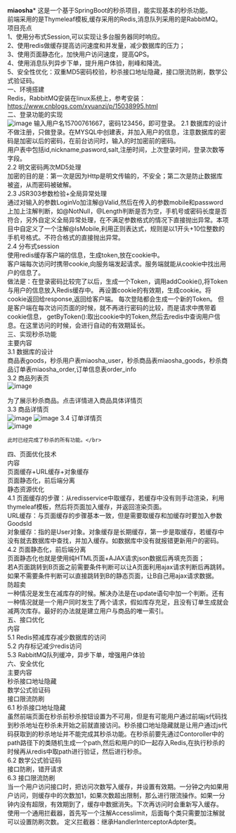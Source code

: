 ********miaosha*********
这是一个基于SpringBoot的秒杀项目，能实现基本的秒杀功能。</br>
前端采用的是Thymeleaf模板,缓存采用的Redis,消息队列采用的是RabbitMQ。</br>
项目亮点</br>
1、使用分布式Session,可以实现让多台服务器同时响应。</br>
2、使用redis做缓存提高访问速度和并发量，减少数据库的压力；</br>
3、使用页面静态化，加快用户访问速度，提高QPS。</br>
4、使用消息队列异步下单，提升用户体验，削峰和降流。</br>
5、安全性优化：双重MD5密码校验，秒杀接口地址隐藏，接口限流防刷，数学公式验证码。</br>
一、环境搭建</br>
    Redis，RabbitMQ安装在linux系统上，参考安装：https://www.cnblogs.com/xyuanzi/p/15038995.html</br>
二、登录功能的实现</br>
![image](https://user-images.githubusercontent.com/58498940/127273827-3c15dde4-bbd0-4b59-9069-c5faa728aa81.png)
    输入用户名15700761667，密码123456，即可登录。
2.1 数据库的设计</br>
    不做注册，只做登录。在MYSQL中创建表，并加入用户的信息，注意数据库的密码是加密以后的密码，在前台访问时，输入的时加密前的密码。</br>
    用户表中包括id,nickname,pasword,salt,注册时间，上次登录时间，登录次数等字段。</br>
2.2 明文密码两次MD5处理</br>
    加密的目的是：第一次是因为Http是明文传输的，不安全；第二次是防止数据库被盗，从而密码被破解。</br>
2.3 JSR303参数检验+全局异常处理</br>
    通过对输入的参数LoginVo加注解@Valid,然后在传入的参数mobile和password上加上注解判断，如@NotNull，@Length判断是否为空，手机号或密码长度是否符合，另外自定义全局异常处理，在不满足参数格式的情况下直接抛出异常。本项目中自定义了一个注解@IsMobile,利用正则表达式，规则是以1开头+10位整数的手机号格式。不符合格式的直接抛出异常。</br>
2.4 分布式session</br>
    使用redis缓存客户端的信息，生成token,放在cookie中。</br>
    客户端每次访问时携带cookie,向服务端发起请求。服务端就能从cookie中找出用户的信息了。</br>
    做法是：在登录密码比较完了以后，生成一个Token，调用addCookie(),将Token与用户的信息放入Redis缓存中。
    再设置cookie的有效期，生成cookie。将cookie返回给response,返回给客户端。
    每次登陆都会生成一个新的Token。
    但是客户端在每次访问页面的时候，就不再进行密码的比较，而是请求中携带着cookie信息，
    getByToken():取出cookie中的Token,然后去redis中查询用户信息。在这里访问的时候，会进行自动的有效期延长。</br>
三、实现秒杀功能</br>
 主要内容</br>
 3.1 数据库的设计</br>
    商品表goods，秒杀用户表miaosha_user，秒杀商品表miaosha_goods，秒杀商品订单表miaosha_order,订单信息表order_info</br>
 3.2 商品列表页</br>
 ![image](https://user-images.githubusercontent.com/58498940/127273682-ddb57f45-9992-4377-a047-50c17df156bc.png)

 为了展示秒杀商品。点击详情进入商品具体详情页</br>
 3.3 商品详情页</br>
 ![image](https://user-images.githubusercontent.com/58498940/127273933-5a56db76-e415-4ea7-9765-2faa25c66257.png)
 ![image](https://user-images.githubusercontent.com/58498940/127274268-7da7c575-1a86-4efb-bb0c-f0a0af4c2125.png)
 3.4 订单详情页</br>
 ![image](https://user-images.githubusercontent.com/58498940/127274606-cbbf6911-4176-4451-8662-5ce565cf8f58.png)

    此时已经完成了秒杀的所有功能。</br>
四、页面优化技术</br>
内容</br>
页面缓存+URL缓存+对象缓存</br>
页面静态化，前后端分离</br>
静态资源优化</br>
4.1 
    页面缓存的步骤：从redisservice中取缓存，若缓存中没有则手动渲染，利用thymeleaf模板，然后将页面加入缓存，并返回渲染页面。</br>
    URL缓存：与页面缓存的步骤基本一致，但是需要取缓存和加缓存时要加入参数GoodsId</br>
    对象缓存：指的是User对象。对象缓存是长期缓存，第一步是取缓存，若缓存中没有就去数据库中查找，并加入缓存。如数据库中没有就报错更新用户的密码。</br>
4.2 页面静态化，前后端分离</br>
页面静态化也就是使用纯HTML页面+AJAX请求json数据后再填充页面；</br>
若A页面跳转到B页面之前需要条件判断可以让A页面利用ajax请求判断后再跳转。如果不需要条件判断可以直接跳转到B的静态页面，让B自己用ajax请求数据。</br>
防超卖</br>
    一种情况是发生在减库存的时候。解决办法是在update语句中加一个判断。还有一种情况就是一个用户同时发生了两个请求，假如库存充足，且没有订单生成就会减两次库存。最好的办法就是建立用户与商品的唯一索引。</br>
五、接口优化</br>
内容</br>
5.1 Redis预减库存减少数据库的访问</br>
5.2 内存标记减少redis访问</br>
5.3 RabbitMQ队列缓冲，异步下单，增强用户体验</br>
六、安全优化</br>
主要内容</br>
秒杀接口地址隐藏</br>
数学公式验证码</br>
接口限流防刷</br>
6.1 秒杀接口地址隐藏</br>
    虽然前端页面在秒杀前秒杀按钮设置为不可用，但是有可能用户通过前端js代码找到秒杀地址在秒杀未开始之前就直接访问。秒杀接口地址隐藏就是让用户通过js代码获取到的秒杀地址并不能完成其秒杀功能。在秒杀前要先通过Contoroller中的path路径下的类随机生成一个path,然后和用户的ID一起存入Redis,在执行秒杀的时候再从redis中取path进行验证，然后进行秒杀。</br> 
6.2 数学公式验证码</br>
    接口防刷，错开请求</br>
6.3 接口限流防刷</br>
    当一个用户访问接口时，把访问次数写入缓存，并设置有效期。一分钟之内如果用户访问，则缓存中的次数加1，如果次数超出限制，那么进行限流操作。如果一分钟内没有超限，有效期到了，缓存中数据消失。下次再访问时会重新写入缓存。</br>
使用一个通用拦截器，首先写一个注解Accesslimit，后面每个类只需要加注解就可以设置防刷次数。
定义拦截器：继承HandlerInterceptorAdpter类。











   
